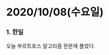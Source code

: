 2020/10/08(수요일)
=============================

### 1. 한일   
오늘 부르트포스 알고리즘 한문제 풀었다.           
          